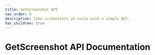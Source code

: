 ```yaml
---
title: GetScreenshot API
nav_order: 0
description: Take screenshots at scale with a simple API.
has_children: true
---
```


# GetScreenshot API Documentation